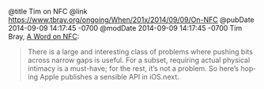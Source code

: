 @title Tim on NFC
@link https://www.tbray.org/ongoing/When/201x/2014/09/09/On-NFC
@pubDate 2014-09-09 14:17:45 -0700
@modDate 2014-09-09 14:17:45 -0700
Tim Bray, <a href="https://www.tbray.org/ongoing/When/201x/2014/09/09/On-NFC">A Word on NFC</a>:

>There is a large and in­ter­est­ing class of prob­lems where push­ing bits across nar­row gaps is use­ful. For a sub­set, re­quir­ing ac­tu­al phys­i­cal in­ti­ma­cy is a must-have; for the rest, it’s not a prob­lem. So here’s hop­ing Ap­ple pub­lish­es a sen­si­ble API in iOS.nex­t.
